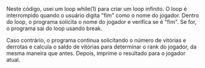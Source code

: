 Neste código, usei um loop while(1) para criar um loop infinito. O loop é interrompido quando o usuário digita "fim" como o nome do jogador. Dentro do loop, o programa solicita o nome do jogador e verifica se é "fim". Se for, o programa sai do loop usando break.

Caso contrário, o programa continua solicitando o número de vitórias e derrotas e calcula o saldo de vitórias para determinar o rank do jogador, da mesma maneira que antes. Depois, imprime o resultado para o jogador atual.

